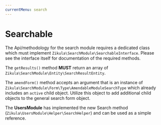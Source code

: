 ```yaml
---
currentMenu: search
---
```

# Searchable

The Api/methodology for the search module requires a dedicated class which must implement `Zikula\SearchModule\SearchableInterface`.
Please see the interface itself for documentation of the required methods.

The `getResults()` method **MUST** return an array of `Zikula\SearchModule\Entity\SearchResultEntity`.

The `amendForm()` method accepts an argument that is an instance of `Zikula\SearchModule\Form\Type\AmendableModuleSearchType`
which already includes an `active` child object. Utilize this object to add additional child objects to the general 
search form object. 

The **UsersModule** has implemented the new Search method (`Zikula\UsersModule\Helper\SearchHelper`) and can be used as
a simple reference.
